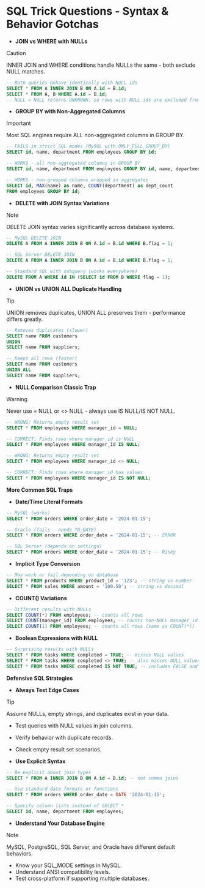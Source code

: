 # SQL Trick Questions - Syntax & Behavior Gotchas

*   **JOIN vs WHERE with NULLs**
> [!CAUTION]
> INNER JOIN and WHERE conditions handle NULLs the same - both exclude NULL matches.
```sql
-- Both queries behave identically with NULL ids
SELECT * FROM A INNER JOIN B ON A.id = B.id;
SELECT * FROM A, B WHERE A.id = B.id;
-- NULL = NULL returns UNKNOWN, so rows with NULL ids are excluded from both
```

*   **GROUP BY with Non-Aggregated Columns**
> [!IMPORTANT]
> Most SQL engines require ALL non-aggregated columns in GROUP BY.
```sql
-- FAILS in strict SQL modes (MySQL with ONLY_FULL_GROUP_BY)
SELECT id, name, department FROM employees GROUP BY id;

-- WORKS - all non-aggregated columns in GROUP BY
SELECT id, name, department FROM employees GROUP BY id, name, department;

-- WORKS - non-grouped columns wrapped in aggregates
SELECT id, MAX(name) as name, COUNT(department) as dept_count 
FROM employees GROUP BY id;
```

*   **DELETE with JOIN Syntax Variations**
> [!NOTE]
> DELETE JOIN syntax varies significantly across database systems.
```sql
-- MySQL DELETE JOIN
DELETE A FROM A INNER JOIN B ON A.id = B.id WHERE B.flag = 1;

-- SQL Server DELETE JOIN  
DELETE A FROM A INNER JOIN B ON A.id = B.id WHERE B.flag = 1;

-- Standard SQL with subquery (works everywhere)
DELETE FROM A WHERE id IN (SELECT id FROM B WHERE flag = 1);
```

*   **UNION vs UNION ALL Duplicate Handling**
> [!TIP]
> UNION removes duplicates, UNION ALL preserves them - performance differs greatly.
```sql
-- Removes duplicates (slower)
SELECT name FROM customers 
UNION 
SELECT name FROM suppliers;

-- Keeps all rows (faster)
SELECT name FROM customers 
UNION ALL 
SELECT name FROM suppliers;
```

*   **NULL Comparison Classic Trap**
> [!WARNING]
> Never use = NULL or <> NULL - always use IS NULL/IS NOT NULL.
```sql
-- WRONG: Returns empty result set
SELECT * FROM employees WHERE manager_id = NULL;

-- CORRECT: Finds rows where manager_id is NULL
SELECT * FROM employees WHERE manager_id IS NULL;

-- WRONG: Returns empty result set  
SELECT * FROM employees WHERE manager_id <> NULL;

-- CORRECT: Finds rows where manager_id has values
SELECT * FROM employees WHERE manager_id IS NOT NULL;
```

**More Common SQL Traps**

*   **Date/Time Literal Formats**
```sql
-- MySQL (works)
SELECT * FROM orders WHERE order_date = '2024-01-15';

-- Oracle (fails - needs TO_DATE)
SELECT * FROM orders WHERE order_date = '2024-01-15'; -- ERROR

-- SQL Server (depends on settings)
SELECT * FROM orders WHERE order_date = '2024-01-15'; -- Risky
```

*   **Implicit Type Conversion**
```sql
-- May work or fail depending on database
SELECT * FROM products WHERE product_id = '123'; -- string vs number
SELECT * FROM sales WHERE amount = '100.50'; -- string vs decimal
```

*   **COUNT() Variations**
```sql
-- Different results with NULLs
SELECT COUNT(*) FROM employees; -- counts all rows
SELECT COUNT(manager_id) FROM employees; -- counts non-NULL manager_id only
SELECT COUNT(1) FROM employees; -- counts all rows (same as COUNT(*))
```

*   **Boolean Expressions with NULL**
```sql
-- Surprising results with NULLs
SELECT * FROM tasks WHERE completed = TRUE; -- misses NULL values
SELECT * FROM tasks WHERE completed <> TRUE; -- also misses NULL values
SELECT * FROM tasks WHERE completed IS NOT TRUE; -- includes FALSE and NULL
```

**Defensive SQL Strategies**

*   **Always Test Edge Cases**
> [!TIP]
> Assume NULLs, empty strings, and duplicates exist in your data.
*   Test queries with NULL values in join columns.
*   Verify behavior with duplicate records.
*   Check empty result set scenarios.

*   **Use Explicit Syntax**
```sql
-- Be explicit about join types
SELECT * FROM A INNER JOIN B ON A.id = B.id; -- not comma joins

-- Use standard date formats or functions
SELECT * FROM orders WHERE order_date = DATE '2024-01-15';

-- Specify column lists instead of SELECT *
SELECT id, name, department FROM employees;
```

*   **Understand Your Database Engine**
> [!NOTE]
> MySQL, PostgreSQL, SQL Server, and Oracle have different default behaviors.
*   Know your SQL_MODE settings in MySQL.
*   Understand ANSI compatibility levels.
*   Test cross-platform if supporting multiple databases.
